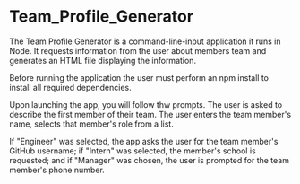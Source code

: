 # Team_Profile_Generator

The Team Profile Generator is a command-line-input application it runs in Node. It requests information from the user about members team and generates an HTML file displaying the information. 

Before running the application the user must perform an npm install to install all required dependencies.

Upon launching the app, you will follow thw prompts. The user is asked to describe the first member of their team. The user enters the team member's name, selects that member's role from a list. 

If "Engineer" was selected, the app asks the user for the team member's GitHub username; if "Intern" was selected, the member's school is requested; and if "Manager" was chosen, the user is prompted for the team member's phone number.